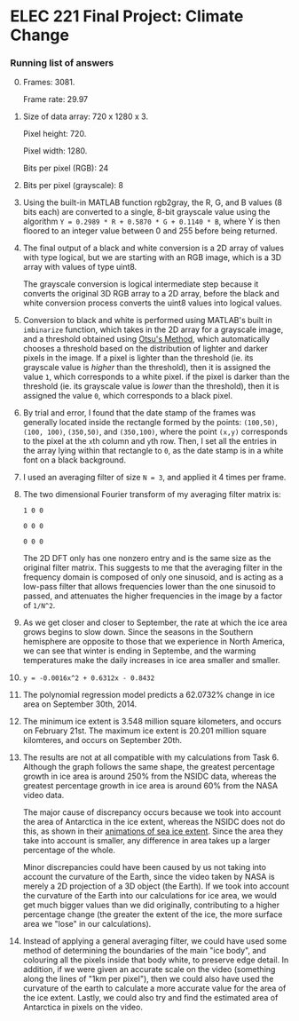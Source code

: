 # ELEC 221 Final Project: Climate Change

### Running list of answers

0. Frames: 3081. 
    
    Frame rate: 29.97

1. Size of data array: 720 x 1280 x 3. 
    
    Pixel height: 720. 
    
    Pixel width: 1280. 
    
    Bits per pixel (RGB): 24

2. Bits per pixel (grayscale): 8
3. Using the built-in MATLAB function rgb2gray, the R, G, and B values (8 bits each) are converted to a single, 8-bit grayscale value using the algorithm `Y = 0.2989 * R + 0.5870 * G + 0.1140 * B`, where Y is then floored to an integer value between 0 and 255 before being returned.
4. The final output of a black and white conversion is a 2D array of values with type logical, but we are starting with an RGB image, which is a 3D array with values of type uint8.
    
    The grayscale conversion is logical intermediate step because it converts the original 3D RGB array to a 2D array, before the black and white conversion process converts the uint8 values into logical values.

5. Conversion to black and white is performed using MATLAB's built in `imbinarize` function, which takes in the 2D array for a grayscale image, and a threshold obtained using [Otsu's Method](https://en.wikipedia.org/wiki/Otsu%27s_method), which automatically chooses a threshold based on the distribution of lighter and darker pixels in the image. If a pixel is lighter than the threshold (ie. its grayscale value is *higher* than the threshold), then it is assigned the value `1`, which corresponds to a white pixel. if the pixel is darker than the threshold (ie. its grayscale value is *lower* than the threshold), then it is assigned the value `0`, which corresponds to a black pixel.
6. By trial and error, I found that the date stamp of the frames was generally located inside the rectangle formed by the points: `(100,50)`, `(100, 100)`, `(350,50)`, and `(350,100)`, where the point `(x,y)` corresponds to the pixel at the `x`th column and `y`th row. Then, I set all the entries in the array lying within that rectangle to `0`, as the date stamp is in a white font on a black background.
7. I used an averaging filter of size `N = 3`, and applied it 4 times per frame.
8. The two dimensional Fourier transform of my averaging filter matrix is:
    
    `1 0 0`
    
    `0 0 0`
    
    `0 0 0`
    
    The 2D DFT only has one nonzero entry and is the same size as the original filter matrix. This suggests to me that the averaging filter in the frequency domain is composed of only one sinusoid, and is acting as a low-pass filter that allows frequencies lower than the one sinusoid to passed, and attenuates the higher frequencies in the image by a factor of `1/N^2`.

9. As we get closer and closer to September, the rate at which the ice area grows begins to slow down. Since the seasons in the Southern hemisphere are opposite to those that we experience in North America, we can see that winter is ending in Septembe, and the warming temperatures make the daily increases in ice area smaller and smaller.
10. `y = -0.0016x^2 + 0.6312x - 0.8432`
11. The polynomial regression model predicts a 62.0732% change in ice area on September 30th, 2014.
12. The minimum ice extent is 3.548 million square kilometers, and occurs on February 21st. The maximum ice extent is 20.201 million square kilomteres, and occurs on September 20th.
13. The results are not at all compatible with my calculations from Task 6. Although the graph follows the same shape, the greatest percentage growth in ice area is around 250% from the NSIDC data, whereas the greatest percentage growth in ice area is around 60% from the NASA video data.
    
    The major cause of discrepancy occurs because we took into account the area of Antarctica in the ice extent, whereas the NSIDC does not do this, as shown in their [animations of sea ice extent](http://nsidc.org/data/seaice_index/archives/image_select.html). Since the area they take into account is smaller, any difference in area takes up a larger percentage of the whole.

    Minor discrepancies could have been caused by us not taking into account the curvature of the Earth, since the video taken by NASA is merely a 2D projection of a 3D object (the Earth). If we took into account the curvature of the Earth into our calculations for ice area, we would get much bigger values than we did originally, contributing to a higher percentage change (the greater the extent of the ice, the more surface area we "lose" in our calculations).

14. Instead of applying a general averaging filter, we could have used some method of determining the boundaries of the main "ice body", and colouring all the pixels inside that body white, to preserve edge detail. In addition, if we were given an accurate scale on the video (something along the lines of "1km per pixel"), then we could also have used the curvature of the earth to calculate a more accurate value for the area of the ice extent. Lastly, we could also try and find the estimated area of Antarctica in pixels on the video.
